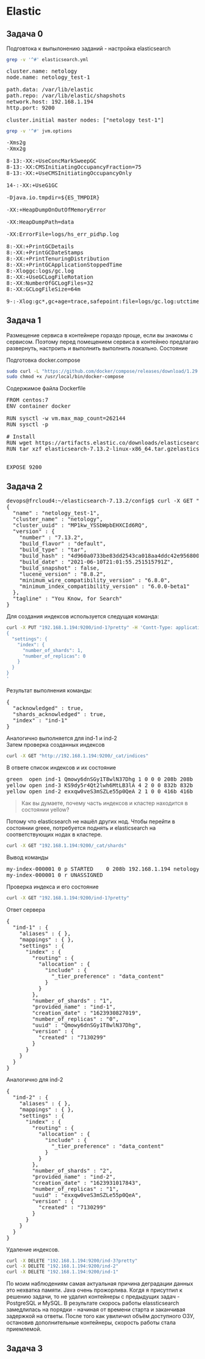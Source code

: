 ﻿# Elastic

## Задача 0  

Подговтока к выпылонению заданий - настройка elasticsearch
```bash
grep -v '^#' elasticsearch.yml
```
<pre>
cluster.name: netology
node.name: netology_test-1

path.data: /var/lib/elastic
path.repo: /var/lib/elastic/shapshots
network.host: 192.168.1.194
http.port: 9200

cluster.initial_master_nodes: ["netology_test-1"]
</pre>

```bash
grep -v '^#' jvm.options
```
<pre>
-Xms2g
-Xmx2g

8-13:-XX:+UseConcMarkSweepGC
8-13:-XX:CMSInitiatingOccupancyFraction=75
8-13:-XX:+UseCMSInitiatingOccupancyOnly

14-:-XX:+UseG1GC

-Djava.io.tmpdir=${ES_TMPDIR}

-XX:+HeapDumpOnOutOfMemoryError

-XX:HeapDumpPath=data

-XX:ErrorFile=logs/hs_err_pid%p.log

8:-XX:+PrintGCDetails
8:-XX:+PrintGCDateStamps
8:-XX:+PrintTenuringDistribution
8:-XX:+PrintGCApplicationStoppedTime
8:-Xloggc:logs/gc.log
8:-XX:+UseGCLogFileRotation
8:-XX:NumberOfGCLogFiles=32
8:-XX:GCLogFileSize=64m

9-:-Xlog:gc*,gc+age=trace,safepoint:file=logs/gc.log:utctime,pid,tags:filecount=32,filesize=64m
</pre>



## Задача 1

Размещение сервиса в контейнере гораздо проще, если вы знакомы с сервисом. 
Поэтому перед помещением сервиса в контейнео предлагаю развернуть, настроить и выполнить выполнить локально. Состояние 



Подготовка docker.compose

```bash
sudo curl -L "https://github.com/docker/compose/releases/download/1.29.2/docker-compose-$(uname -s)-$(uname -m)" -o /usr/local/bin/docker-compose
sudo chmod +x /usr/local/bin/docker-compose
```

Содержимое файла Dockerfile

<pre>
FROM centos:7
ENV container docker

RUN sysctl -w vm.max_map_count=262144
RUN sysctl -p

# Install
RUN wget https://artifacts.elastic.co/downloads/elasticsearch/elasticsearch-7.13.2-linux-x86_64.tar.gz
RUN tar xzf elasticsearch-7.13.2-linux-x86_64.tar.gzelasticsearch-7.13.2-linux-x86_64.tar.gz


EXPOSE 9200
</pre>


## Задача 2



<pre>
devops@frcloud4:~/elasticsearch-7.13.2/config$ curl -X GET "192.168.1.194:9200/?pretty"
{
  "name" : "netology_test-1",
  "cluster_name" : "netology",
  "cluster_uuid" : "MP1kw_YSSbWpbEHXCId6RQ",
  "version" : {
    "number" : "7.13.2",
    "build_flavor" : "default",
    "build_type" : "tar",
    "build_hash" : "4d960a0733be83dd2543ca018aa4ddc42e956800",
    "build_date" : "2021-06-10T21:01:55.251515791Z",
    "build_snapshot" : false,
    "lucene_version" : "8.8.2",
    "minimum_wire_compatibility_version" : "6.8.0",
    "minimum_index_compatibility_version" : "6.0.0-beta1"
  },
  "tagline" : "You Know, for Search"
}
</pre>

Для создания индексов используется следущая команда:

```bash
curl -X PUT "192.168.1.194:9200/ind-1?pretty" -H 'Contt-Type: application/json' -d'
{
  "settings": {
    "index": {
      "number_of_shards": 1,
      "number_of_replicas": 0
    }
  }
}
'
```

Результат выполнения команды:

<pre>
{
  "acknowledged" : true,
  "shards_acknowledged" : true,
  "index" : "ind-1"
}
</pre>

Аналогично выполняется для ind-1 и ind-2  
Затем проверка созданных индексов

```bash
curl -X GET "http://192.168.1.194:9200/_cat/indices"
```
В ответе список индексов и их состояние
<pre>
green  open ind-1 Qmowy6dnSGy1T8wlN37Dhg 1 0 0 0 208b 208b
yellow open ind-3 KS9dy5r4Qt2lwh6MtLB3lA 4 2 0 0 832b 832b
yellow open ind-2 exxqw0veS3mSZLe55p0QeA 2 1 0 0 416b 416b
</pre>

> Как вы думаете, почему часть индексов и кластер находится в состоянии yellow?

Потому что elasticsearch не нашёл других нод. Чтобы перейти в состоянии greee, потребуется поднять и elasticsearch на соответствующих нодах в кластере. 

```bash
curl -X GET "192.168.1.194:9200/_cat/shards"
```

Вывод команды

<pre>
my-index-000001 0 p STARTED    0 208b 192.168.1.194 netology_test-1
my-index-000001 0 r UNASSIGNED
</pre>

Проверка индекса и его состояние

```bash
curl -X GET "192.168.1.194:9200/ind-1?pretty"
```

Ответ сервера

<pre>
{
  "ind-1" : {
    "aliases" : { },
    "mappings" : { },
    "settings" : {
      "index" : {
        "routing" : {
          "allocation" : {
            "include" : {
              "_tier_preference" : "data_content"
            }
          }
        },
        "number_of_shards" : "1",
        "provided_name" : "ind-1",
        "creation_date" : "1623930827019",
        "number_of_replicas" : "0",
        "uuid" : "Qmowy6dnSGy1T8wlN37Dhg",
        "version" : {
          "created" : "7130299"
        }
      }
    }
  }
}
</pre>

Аналогично для ind-2

<pre>
{
  "ind-2" : {
    "aliases" : { },
    "mappings" : { },
    "settings" : {
      "index" : {
        "routing" : {
          "allocation" : {
            "include" : {
              "_tier_preference" : "data_content"
            }
          }
        },
        "number_of_shards" : "2",
        "provided_name" : "ind-2",
        "creation_date" : "1623931017843",
        "number_of_replicas" : "1",
        "uuid" : "exxqw0veS3mSZLe55p0QeA",
        "version" : {
          "created" : "7130299"
        }
      }
    }
  }
}
</pre>

Удаление индексов.
```bash
curl -X DELETE "192.168.1.194:9200/ind-3?pretty"
curl -X DELETE "192.168.1.194:9200/ind-2"
curl -X DELETE "192.168.1.194:9200/ind-1"
```
По моим наблюдениям самая актуальная причина деградации данных это нехватка памяти. Java очень прожорлива. Когдя я присутпил к решению задачи, 
то не удалил контейнеры c предыдущих задач - PostgreSQL и MySQL. В результате скорось работы elassticsearch замедлилась на порядки - начиная от времени 
старта и заканчивая задержкой на ответы. После того как увиличил объём доступного ОЗУ, остановив дополнительные контейнеры, скорость работы стала приемлемой.

##  Задача 3

